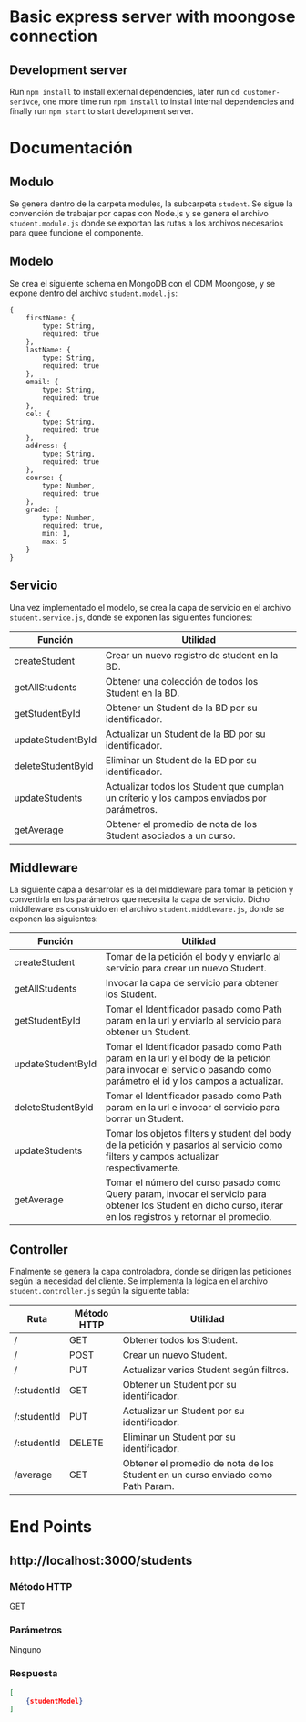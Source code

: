 # Basic express server with moongose connection


## Development server

Run `npm install` to install external dependencies, later run `cd customer-serivce`, one more time run `npm install` to install internal dependencies and finally run `npm start` to start development server.

# Documentación

## Modulo

Se genera dentro de la carpeta modules, la subcarpeta `student`. Se sigue la convención de trabajar por capas con Node.js y se genera el archivo `student.module.js` donde se exportan las rutas a los archivos necesarios para quee funcione el componente.

## Modelo

Se crea el siguiente schema en MongoDB con el ODM Moongose, y se expone dentro del archivo `student.model.js`:

``` JS
{
    firstName: {
        type: String,
        required: true
    },
    lastName: {
        type: String,
        required: true
    },
    email: {
        type: String,
        required: true
    },
    cel: {
        type: String,
        required: true
    },
    address: {
        type: String,
        required: true
    },
    course: {
        type: Number,
        required: true
    },
    grade: {
        type: Number,
        required: true,
        min: 1,
        max: 5
    }
}
``` 

## Servicio

Una vez implementado el modelo, se crea la capa de servicio en el archivo `student.service.js`, donde se exponen las siguientes funciones:

Función | Utilidad
-------------- | ---------
createStudent | Crear un nuevo registro de student en la BD.
getAllStudents | Obtener una colección de todos los Student en la BD.
getStudentById | Obtener un Student de la BD por su identificador.
updateStudentById | Actualizar un Student de la BD por su identificador. 
deleteStudentById | Eliminar un Student de la BD por su identificador.
updateStudents | Actualizar todos los Student que cumplan un críterio y los campos enviados por parámetros. 
getAverage | Obtener el promedio de nota de los Student asociados a un curso.

## Middleware

La siguiente capa a desarrolar es la del middleware para tomar la petición y convertirla en los parámetros que necesita la capa de servicio. Dicho middleware es construido en el archivo `student.middleware.js`, donde se exponen las siguientes:

Función | Utilidad
-------------- | ---------
createStudent | Tomar de la petición el body y enviarlo al servicio para crear un nuevo Student.
getAllStudents | Invocar la capa de servicio para obtener los Student.
getStudentById | Tomar el Identificador pasado como Path param en la url y enviarlo al servicio para obtener un Student.
updateStudentById |  Tomar el Identificador pasado como Path param en la url y el body de la petición para invocar el servicio pasando como parámetro el id y los campos a actualizar.
deleteStudentById | Tomar el Identificador pasado como Path param en la url e invocar el servicio para borrar un Student.
updateStudents | Tomar los objetos filters y student del body de la petición y pasarlos al servicio como filters y campos actualizar respectivamente.
getAverage | Tomar el número del curso pasado como Query param, invocar el servicio para obtener los Student en dicho curso, iterar en los registros y retornar el promedio.

## Controller

Finalmente se genera la capa controladora, donde se dirigen las peticiones según la necesidad del cliente. Se implementa la lógica en el archivo `student.controller.js` según la siguiente tabla:

Ruta | Método HTTP | Utilidad 
---- | ----------- | --------
/ | GET | Obtener todos los Student.
/ | POST | Crear un nuevo Student.
/ | PUT | Actualizar varios Student según filtros.
/:studentId | GET | Obtener un Student por su identificador.
/:studentId | PUT | Actualizar un Student por su identificador.
/:studentId | DELETE | Eliminar un Student por su identificador.
/average | GET | Obtener el promedio de nota de los Student en un curso enviado como Path Param.

# End Points

## http://localhost:3000/students 

### Método HTTP 
GET

### Parámetros
Ninguno

### Respuesta

``` JSON
[
    {studentModel}
]
```